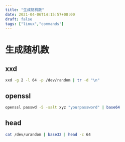 ```yaml
---
title: "生成随机数"
date: 2021-04-06T14:15:57+08:00
draft: false
tags: ["linux","commands"]
---
```

生成随机数
===

xxd
---

```bash
xxd -g 2 -l 64 -p /dev/random | tr -d "\n"
```

openssl
---

```bash
openssl passwd -5 -salt xyz "yourpassword" | base64
```

head
---

```bash
cat /dev/urandom | base32 | head -c 64
```